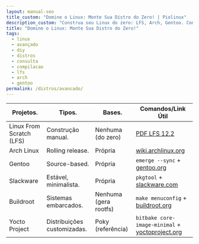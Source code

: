 ```yaml
---
layout: manual-seo
title_custom: "Domine o Linux: Monte Sua Distro do Zero! | Piolinux"
description_custom: "Construa seu Linux do zero: LFS, Arch, Gentoo. Controle total, performance máxima e aprendizado profundo!"
title: "Domine o Linux: Monte Sua Distro do Zero!"
tags:
  - linux
  - avançado
  - diy
  - distros
  - consulta
  - compilacao
  - lfs
  - arch
  - gentoo
permalink: /distros/avancado/
---
```







<section>






  <table class="evergreen-table">
  <thead>
    <tr>
      <th>Projetos.</th>
      <th>Tipos.</th>
      <th>Bases.</th>
      <th>Comandos/Link Útil</th>
    </tr>
  </thead>
  <tbody>
    <tr>
      <td data-label="Projeto">Linux From Scratch (LFS)</td>
      <td data-label="Tipo">Construção manual.</td>
      <td data-label="Base">Nenhuma (do zero)</td>
      <td data-label="Comando/Link Útil"><a href="https://www.linuxfromscratch.org/lfs/downloads/stable/LFS-BOOK-12.4.pdf" target="_blank" rel="noopener noreferrer">PDF LFS 12.2</a></td>
    </tr>
    <tr>
      <td data-label="Projeto">Arch Linux</td>
      <td data-label="Tipo">Rolling release.</td>
      <td data-label="Base">Própria</td>
      <td data-label="Comando/Link Útil"><a href="https://wiki.archlinux.org" target="_blank" rel="noopener noreferrer">wiki.archlinux.org</a></td>
    </tr>
    <tr>
      <td data-label="Projeto">Gentoo</td>
      <td data-label="Tipo">Source-based.</td>
      <td data-label="Base">Própria</td>
      <td data-label="Comando/Link Útil"><code>emerge --sync</code> + <a href="https://gentoo.org" target="_blank" rel="noopener noreferrer">gentoo.org</a></td>
    </tr>
    <tr>
      <td data-label="Projeto">Slackware</td>
      <td data-label="Tipo">Estável, minimalista.</td>
      <td data-label="Base">Própria</td>
      <td data-label="Comando/Link Útil"><code>pkgtool</code> + <a href="http://www.slackware.com" target="_blank" rel="noopener noreferrer">slackware.com</a></td>
    </tr>
    <tr>
      <td data-label="Projeto">Buildroot</td>
      <td data-label="Tipo">Sistemas embarcados.</td>
      <td data-label="Base">Nenhuma (gera rootfs)</td>
      <td data-label="Comando/Link Útil"><code>make menuconfig</code> + <a href="https://buildroot.org" target="_blank" rel="noopener noreferrer">buildroot.org</a></td>
    </tr>
    <tr>
      <td data-label="Projeto">Yocto Project</td>
      <td data-label="Tipo">Distribuições customizadas.</td>
      <td data-label="Base">Poky (referência)</td>
      <td data-label="Comando/Link Útil"><code>bitbake core-image-minimal</code> + <a href="https://yoctoproject.org" target="_blank" rel="noopener noreferrer">yoctoproject.org</a></td>
    </tr>
  </tbody>
</table>



</section>



<script type="application/ld+json">
{
  "@context": "https://schema.org",
  "@type": "Table",
  "name": "Distros Linux Avançadas / DIY — Monte do Zero",
  "description": "Projetos para quem quer controle total: compilar tudo, entender o sistema por dentro e construir seu próprio Linux.",
  "inLanguage": "pt-BR",
  "url": "{{ page.url | absolute_url }}",
  "mainEntityOfPage": {
    "@type": "WebPage",
    "@id": "{{ page.url | absolute_url }}"
  },
  "author": {
    "@type": "Person",
    "name": "Equipe Piolinux"
  },
  "publisher": {
    "@type": "Organization",
    "name": "Piolinux",
    "logo": {
      "@type": "ImageObject",
      "url": "https://piolinux.com/logo-512.png",
      "width": 512,
      "height": 512
    }
  },
  "datePublished": "2025-09-17T10:00:00+00:00",
  "dateModified": "{{ page.last_modified_at | date_to_rfc3339 }}"
}
</script>


